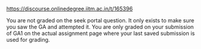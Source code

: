 https://discourse.onlinedegree.iitm.ac.in/t/165396

You are not graded on the seek portal question. It only exists to make sure you saw the GA and attempted it. You are only graded on your submission of GA1 on the actual assignment page where your last saved submission is used for grading.